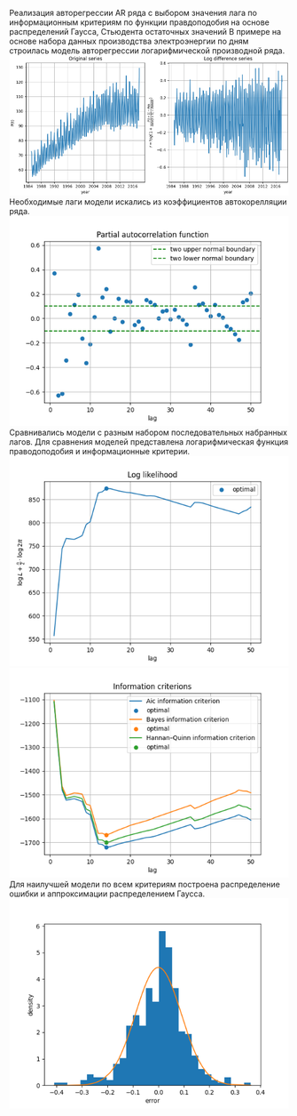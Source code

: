 Реализация авторегрессии AR ряда с выбором значения лага по информационным критериям по функции правдоподобия на основе распределений Гаусса, Стьюдента остаточных значений
В примере на основе набора данных производства электроэнергии по дням строилась модель авторегрессии логарифмической производной ряда.![original and log_dif series.png](src%2Fimages%2Foriginal%20and%20log_dif%20series.png) 
Необходимые лаги модели искались из коэффициентов автокорелляции ряда.![PACF.png](src%2Fimages%2FPACF.png) 
Сравнивались модели с разным набором последовательных набранных лагов. Для сравнения моделей представлена логарифмическая функция праводоподобия и информационные критерии.![likelihood.png](src%2Fimages%2Flikelihood.png) ![criterions.png](src%2Fimages%2Fcriterions.png) Для наилучшей модели по всем критериям построена распределение ошибки и аппроксимации распределением Гаусса. ![pdf.png](src%2Fimages%2Fpdf.png)
